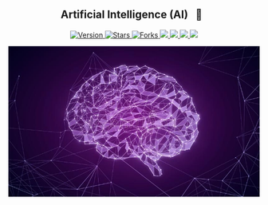 <h2 align="center"> Artificial Intelligence (AI)  &nbsp; 🤖 &nbsp;</h2>

<p align="center">
  
  <a href="https://github.com/BrianMarquez3/Artificial-intelligence/tags">
    <img src="https://img.shields.io/github/tag/BrianMarquez3/Artificial-intelligence.svg?label=version&style=flat" alt="Version">
  </a>
  <a href="https://github.com/BrianMarquez3/Artificial-intelligence/stargazers">
    <img src="https://img.shields.io/github/stars/BrianMarquez3Artificial-intelligence.svg?style=flat" alt="Stars">
  </a>
  <a href="https://github.com/BrianMarquez3/PHP-Course/network">
    <img src="https://img.shields.io/github/forks/BrianMarquez3/Artificial-intelligence.svg?style=flat" alt="Forks">
  </a>
  <a href="https://github.com/BrianMarquez3/Artificial-intelligence/network">
    <img src="https://img.shields.io/badge/coverage-80%25-yellowgreen">
  </a>
   <a href="https://github.com/BrianMarquez3/Artificial-intelligence/network">
    <img src="https://img.shields.io/badge/gem-2.2.0-blue">
  </a>
   <a href="https://github.com/BrianMarquez3/Artificial-intelligence/network">
    <img src="https://img.shields.io/badge/dependencies-out%20of%20date-orange">
  </a>
   <a href="https://github.com/BrianMarquez3/Artificial-intelligence/network">
    <img src="https://img.shields.io/badge/codacy-A-green">
  </a>
</p>
  
![php](./Images/glowing-purple.jpg)



